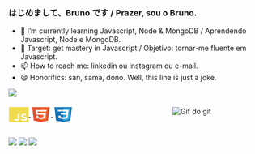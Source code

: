 ### はじめまして、Bruno です / Prazer, sou o Bruno.

- 🌱 I’m currently learning Javascript, Node & MongoDB  / Aprendendo Javascript, Node e MongoDB.
- 🧐 Target: get mastery in Javascript / Objetivo: tornar-me fluente em Javascript.
- 📫 How to reach me: linkedin ou instagram ou e-mail.
- 😄 Honorifics: san, sama, dono. Well, this line is just a joke.

 <div>
  <a href="https://github.com/Brun0-Link">
  <img height="180em" src="https://github-readme-stats.vercel.app/api?username=Brun0-Link&show_icons=true&theme=dark&include_all_commits=true&count_private=true"/>
</div>
 
<div style="display: inline_block"><br>
  <img align="center" alt="Bruno-Js" height="30" width="40" src="https://raw.githubusercontent.com/devicons/devicon/master/icons/javascript/javascript-plain.svg">
  <img align="center" alt="Bruno-HTML" height="30" width="40" src="https://raw.githubusercontent.com/devicons/devicon/master/icons/html5/html5-original.svg">
  <img align="center" alt="Bruno-CSS" height="30" width="40" src="https://raw.githubusercontent.com/devicons/devicon/master/icons/css3/css3-original.svg">
  
  <img align="right" height="180em" width="180em" alt="Gif do git" src="https://cdn.discordapp.com/attachments/564049556845887497/885136529842929714/Chocolat-gifmaker.gif">
</div>
  
##
  
<div> 
  <a href="https://www.instagram.com/link.brun0" target="_blank"><img src="https://img.shields.io/badge/-Instagram-%23E4405F?style=for-the-badge&logo=instagram&logoColor=white" target="_blank"></a>
  <a href = "mailto:brunoalvestrajano250@gmail.com"><img src="https://img.shields.io/badge/-Gmail-%23333?style=for-the-badge&logo=gmail&logoColor=white" target="_blank"></a>
  <a href="https://www.linkedin.com/in/bruno-alves-6747a120b/" target="_blank"><img src="https://img.shields.io/badge/-LinkedIn-%230077B5?style=for-the-badge&logo=linkedin&logoColor=white" target="_blank"></a> 
</div>
